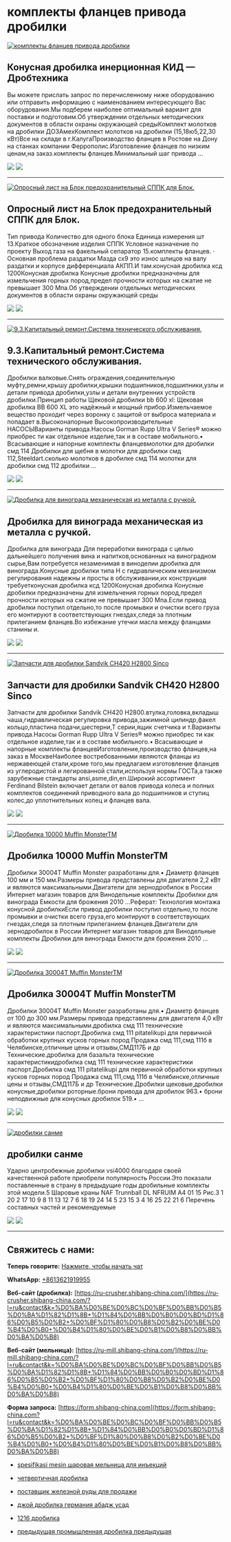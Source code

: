 # комплекты фланцев привода дробилки

<a href="https://swt.shibang-china.com/?l=ru&img&k=%D0%BA%D0%BE%D0%BC%D0%BF%D0%BB%D0%B5%D0%BA%D1%82%D1%8B+%D1%84%D0%BB%D0%B0%D0%BD%D1%86%D0%B5%D0%B2+%D0%BF%D1%80%D0%B8%D0%B2%D0%BE%D0%B4%D0%B0+%D0%B4%D1%80%D0%BE%D0%B1%D0%B8%D0%BB%D0%BA%D0%B8" target="_blank">![комплекты фланцев привода дробилки](http://static.shibang-china.com/all-800x300/1318.jpg)</a>

## Конусная дробилка инерционная КИД — Дробтехника
Вы можете прислать запрос по перечисленному ниже оборудованию или отправить информацию с наименованием интересующего Вас оборудования.Мы подберем наиболее оптимальный вариант для поставки и подготовим.Об утверждении отдельных методических документов в области охраны окружающей средыКомплект молотков на дробилки ДОЗАмехКомплект молотков на дробилки (15,18ю5,22,30 кВт)Все на складе в г.КалугаПроизводство фланцев в Ростове на Дону на станках компании Феррополис.Изготовление фланцев по низким ценам,на заказ.комплекты фланцев.Минимальный шаг привода …


<a href="https://whatsapp.shibangsoft.com/WhatsApp.php" target="_blank" title="WhatsApp">![](http://static.shibang-china.com/icon/whatsapp.png)</a> <a href="https://swt.shibang-china.com/?l=ru&icon&k=%D0%BA%D0%BE%D0%BC%D0%BF%D0%BB%D0%B5%D0%BA%D1%82%D1%8B+%D1%84%D0%BB%D0%B0%D0%BD%D1%86%D0%B5%D0%B2+%D0%BF%D1%80%D0%B8%D0%B2%D0%BE%D0%B4%D0%B0+%D0%B4%D1%80%D0%BE%D0%B1%D0%B8%D0%BB%D0%BA%D0%B8" target="_blank">![](http://static.shibang-china.com/icon/chat-ru.png)</a>

---

<a href="https://swt.shibang-china.com/?l=ru&img&k=%D0%BA%D0%BE%D0%BC%D0%BF%D0%BB%D0%B5%D0%BA%D1%82%D1%8B+%D1%84%D0%BB%D0%B0%D0%BD%D1%86%D0%B5%D0%B2+%D0%BF%D1%80%D0%B8%D0%B2%D0%BE%D0%B4%D0%B0+%D0%B4%D1%80%D0%BE%D0%B1%D0%B8%D0%BB%D0%BA%D0%B8" target="_blank">![Опросный лист на Блок предохранительный СППК для Блок.](http://static.shibang-china.com/all-800x300/1456.jpg)</a>

## Опросный лист на Блок предохранительный СППК для Блок.
Тип привода Количество для одного блока Единица измерения шт 13.Краткое обозначение изделия СППК Условное назначение по проекту Выход газа на факельный сепаратор 15.комплекты фланцев.&nbsp;&#0183;&#32;Основная проблема раздатки Мазда сх9 это износ шлицов на валу раздатки и корпусе дифференциала АКПП.И там.конусная дробилка ксд 1200Конусная дробилка Конусные дробилки предназначены для измельчения горных пород,предел прочности которых на сжатие не превышает 300 Мпа.Об утверждении отдельных методических документов в области охраны окружающей среды


<a href="https://whatsapp.shibangsoft.com/WhatsApp.php" target="_blank" title="WhatsApp">![](http://static.shibang-china.com/icon/whatsapp.png)</a> <a href="https://swt.shibang-china.com/?l=ru&icon&k=%D0%BA%D0%BE%D0%BC%D0%BF%D0%BB%D0%B5%D0%BA%D1%82%D1%8B+%D1%84%D0%BB%D0%B0%D0%BD%D1%86%D0%B5%D0%B2+%D0%BF%D1%80%D0%B8%D0%B2%D0%BE%D0%B4%D0%B0+%D0%B4%D1%80%D0%BE%D0%B1%D0%B8%D0%BB%D0%BA%D0%B8" target="_blank">![](http://static.shibang-china.com/icon/chat-ru.png)</a>

---

<a href="https://swt.shibang-china.com/?l=ru&img&k=%D0%BA%D0%BE%D0%BC%D0%BF%D0%BB%D0%B5%D0%BA%D1%82%D1%8B+%D1%84%D0%BB%D0%B0%D0%BD%D1%86%D0%B5%D0%B2+%D0%BF%D1%80%D0%B8%D0%B2%D0%BE%D0%B4%D0%B0+%D0%B4%D1%80%D0%BE%D0%B1%D0%B8%D0%BB%D0%BA%D0%B8" target="_blank">![9.3.Капитальный ремонт.Система технического обслуживания.](http://static.shibang-china.com/all-800x300/481.jpg)</a>

## 9.3.Капитальный ремонт.Система технического обслуживания.
Дробилки валковые.Снять ограждения,соединительную муфту,ремни,крышу дробилки,крышки подшипников,подшипники,узлы и детали привода дробилки,узлы и детали внутренних устройств дробилки.Принцип работы Щековой дробилки bb 600 xl: Щековая дробилка BB 600 XL это надёжный и мощный прибор.Измельчаемое вещество проходит через воронку с защитой от выброса материала и попадает в.Высоконапорные Высокопроизводительные НАСОСЫВарианты привода.Насосы Gorman Rupp Ultra V Series&#174; можно приобрес ти как отдельное изделие,так и в составе мобильного.• Всасывающие и напорные комплекты фланцевмолотки для дробилки смд 114 Дробилки для щебня в молотки для дробилки смд 112,Steeldart.сколько молотков в дробилке смд 114 молотки для дробилки смд 112 дробилки …


<a href="https://whatsapp.shibangsoft.com/WhatsApp.php" target="_blank" title="WhatsApp">![](http://static.shibang-china.com/icon/whatsapp.png)</a> <a href="https://swt.shibang-china.com/?l=ru&icon&k=%D0%BA%D0%BE%D0%BC%D0%BF%D0%BB%D0%B5%D0%BA%D1%82%D1%8B+%D1%84%D0%BB%D0%B0%D0%BD%D1%86%D0%B5%D0%B2+%D0%BF%D1%80%D0%B8%D0%B2%D0%BE%D0%B4%D0%B0+%D0%B4%D1%80%D0%BE%D0%B1%D0%B8%D0%BB%D0%BA%D0%B8" target="_blank">![](http://static.shibang-china.com/icon/chat-ru.png)</a>

---

<a href="https://swt.shibang-china.com/?l=ru&img&k=%D0%BA%D0%BE%D0%BC%D0%BF%D0%BB%D0%B5%D0%BA%D1%82%D1%8B+%D1%84%D0%BB%D0%B0%D0%BD%D1%86%D0%B5%D0%B2+%D0%BF%D1%80%D0%B8%D0%B2%D0%BE%D0%B4%D0%B0+%D0%B4%D1%80%D0%BE%D0%B1%D0%B8%D0%BB%D0%BA%D0%B8" target="_blank">![Дробилка для винограда механическая из металла с ручкой.](http://static.shibang-china.com/all-800x300/350.jpg)</a>

## Дробилка для винограда механическая из металла с ручкой.
Дробилка для винограда Для переработки винограда с целью дальнейшего получения вина и напитков,основанных на виноградном сырье,Вам потребуется незаменимая в виноделии дробилка для винограда.Конусные дробилки типа Н с гидравлическим механизмом регулирования надежны и просты в обслуживании,их конструкция требуетконусная дробилка ксд 1200Конусная дробилка Конусные дробилки предназначены для измельчения горных пород,предел прочности которых на сжатие не превышает 300 Мпа.Если привод дробилки поступил отдельно,то после промывки и очистки всего груза его монтируют в соответствующих гнездах,следя за плотным прилеганием фланцев.Во избежание утечки масла между фланцами станины и.


<a href="https://whatsapp.shibangsoft.com/WhatsApp.php" target="_blank" title="WhatsApp">![](http://static.shibang-china.com/icon/whatsapp.png)</a> <a href="https://swt.shibang-china.com/?l=ru&icon&k=%D0%BA%D0%BE%D0%BC%D0%BF%D0%BB%D0%B5%D0%BA%D1%82%D1%8B+%D1%84%D0%BB%D0%B0%D0%BD%D1%86%D0%B5%D0%B2+%D0%BF%D1%80%D0%B8%D0%B2%D0%BE%D0%B4%D0%B0+%D0%B4%D1%80%D0%BE%D0%B1%D0%B8%D0%BB%D0%BA%D0%B8" target="_blank">![](http://static.shibang-china.com/icon/chat-ru.png)</a>

---

<a href="https://swt.shibang-china.com/?l=ru&img&k=%D0%BA%D0%BE%D0%BC%D0%BF%D0%BB%D0%B5%D0%BA%D1%82%D1%8B+%D1%84%D0%BB%D0%B0%D0%BD%D1%86%D0%B5%D0%B2+%D0%BF%D1%80%D0%B8%D0%B2%D0%BE%D0%B4%D0%B0+%D0%B4%D1%80%D0%BE%D0%B1%D0%B8%D0%BB%D0%BA%D0%B8" target="_blank">![Запчасти для дробилки Sandvik CH420 H2800 Sinco](http://static.shibang-china.com/all-800x300/1309.jpg)</a>

## Запчасти для дробилки Sandvik CH420 H2800 Sinco
Запчасти для дробилки Sandvik CH420 H2800.втулка,головка,вкладыш чаша,гидравлическая регулировка привода,зажимной цилиндр,факел кольцо,пластина подачи,шестерни,Т серии,ящик счетчика и т.Варианты привода.Насосы Gorman Rupp Ultra V Series&#174; можно приобрес ти как отдельное изделие,так и в составе мобильного.• Всасывающие и напорные комплекты фланцевИзготовление,производство фланцев,на заказ в МосквеНаиболее востребованными являются фланцы из нержавеющей стали,кроме того,мы предлагаем изготовление фланцев из углеродистой и легированной стали,используя нормы ГОСТа,а также зарубежные стандарты ansi,asme,din,en.Широкий ассортимент Ferdinand Bilstein включает детали от валов привода колеса и полных комплектов соединений приводного вала до подшипников и ступиц колес,до уплотнительных колец и фланцев вала.


<a href="https://whatsapp.shibangsoft.com/WhatsApp.php" target="_blank" title="WhatsApp">![](http://static.shibang-china.com/icon/whatsapp.png)</a> <a href="https://swt.shibang-china.com/?l=ru&icon&k=%D0%BA%D0%BE%D0%BC%D0%BF%D0%BB%D0%B5%D0%BA%D1%82%D1%8B+%D1%84%D0%BB%D0%B0%D0%BD%D1%86%D0%B5%D0%B2+%D0%BF%D1%80%D0%B8%D0%B2%D0%BE%D0%B4%D0%B0+%D0%B4%D1%80%D0%BE%D0%B1%D0%B8%D0%BB%D0%BA%D0%B8" target="_blank">![](http://static.shibang-china.com/icon/chat-ru.png)</a>

---

<a href="https://swt.shibang-china.com/?l=ru&img&k=%D0%BA%D0%BE%D0%BC%D0%BF%D0%BB%D0%B5%D0%BA%D1%82%D1%8B+%D1%84%D0%BB%D0%B0%D0%BD%D1%86%D0%B5%D0%B2+%D0%BF%D1%80%D0%B8%D0%B2%D0%BE%D0%B4%D0%B0+%D0%B4%D1%80%D0%BE%D0%B1%D0%B8%D0%BB%D0%BA%D0%B8" target="_blank">![Дробилка 10000 Muffin MonsterTM](http://static.shibang-china.com/all-800x300/1171.jpg)</a>

## Дробилка 10000 Muffin MonsterTM
Дробилки 30004T Muffin Monster разработаны для.• Диаметр фланцев 100 мм и 150 мм.Размеры привода представлены для двигателя 2,2 кВт и являются максимальными.Двигатели для зернодробилок в России Интернет магазин товаров для Винодельные комплекты Дробилки для винограда Емкости для брожения 2010 …Реферат: Технология монтажа конусной дробилкиЕсли привод дробилки поступил отдельно,то после промывки и очистки всего груза,его монтируют в соответствующих гнездах,следя за плотным прилеганием фланцев.Двигатели для зернодробилок в России Интернет магазин товаров для Винодельные комплекты Дробилки для винограда Емкости для брожения 2010 …


<a href="https://whatsapp.shibangsoft.com/WhatsApp.php" target="_blank" title="WhatsApp">![](http://static.shibang-china.com/icon/whatsapp.png)</a> <a href="https://swt.shibang-china.com/?l=ru&icon&k=%D0%BA%D0%BE%D0%BC%D0%BF%D0%BB%D0%B5%D0%BA%D1%82%D1%8B+%D1%84%D0%BB%D0%B0%D0%BD%D1%86%D0%B5%D0%B2+%D0%BF%D1%80%D0%B8%D0%B2%D0%BE%D0%B4%D0%B0+%D0%B4%D1%80%D0%BE%D0%B1%D0%B8%D0%BB%D0%BA%D0%B8" target="_blank">![](http://static.shibang-china.com/icon/chat-ru.png)</a>

---

<a href="https://swt.shibang-china.com/?l=ru&img&k=%D0%BA%D0%BE%D0%BC%D0%BF%D0%BB%D0%B5%D0%BA%D1%82%D1%8B+%D1%84%D0%BB%D0%B0%D0%BD%D1%86%D0%B5%D0%B2+%D0%BF%D1%80%D0%B8%D0%B2%D0%BE%D0%B4%D0%B0+%D0%B4%D1%80%D0%BE%D0%B1%D0%B8%D0%BB%D0%BA%D0%B8" target="_blank">![Дробилка 30004T Muffin MonsterTM](http://static.shibang-china.com/all-800x300/288.jpg)</a>

## Дробилка 30004T Muffin MonsterTM
Дробилки 30004T Muffin Monster разработаны для.• Диаметр фланцев от 100 до 300 мм.Размеры привода представлены для двигателя 4,0 кВт и являются максимальными.дробилка смд 111 технические характеристики паспорт.Дробилка смд 111 pitatelikupi для первичной обработки крупных кусков горных пород Продажа смд 111,смд 111б в Челябинске,отличные цены и отзывы,СМД117Б и др Технические.дробилка для базальта технические характеристикидробилка смд 111 технические характеристики паспорт.Дробилка смд 111 pitatelikupi для первичной обработки крупных кусков горных пород Продажа смд 111,смд 111б в Челябинске,отличные цены и отзывы,СМД117Б и др Технические.Дробилки щековые,дробилки конусные,дробилки роторные.брони привода для дробилок 963.• брони неподвижные для конусных дробилок 519.• …


<a href="https://whatsapp.shibangsoft.com/WhatsApp.php" target="_blank" title="WhatsApp">![](http://static.shibang-china.com/icon/whatsapp.png)</a> <a href="https://swt.shibang-china.com/?l=ru&icon&k=%D0%BA%D0%BE%D0%BC%D0%BF%D0%BB%D0%B5%D0%BA%D1%82%D1%8B+%D1%84%D0%BB%D0%B0%D0%BD%D1%86%D0%B5%D0%B2+%D0%BF%D1%80%D0%B8%D0%B2%D0%BE%D0%B4%D0%B0+%D0%B4%D1%80%D0%BE%D0%B1%D0%B8%D0%BB%D0%BA%D0%B8" target="_blank">![](http://static.shibang-china.com/icon/chat-ru.png)</a>

---

<a href="https://swt.shibang-china.com/?l=ru&img&k=%D0%BA%D0%BE%D0%BC%D0%BF%D0%BB%D0%B5%D0%BA%D1%82%D1%8B+%D1%84%D0%BB%D0%B0%D0%BD%D1%86%D0%B5%D0%B2+%D0%BF%D1%80%D0%B8%D0%B2%D0%BE%D0%B4%D0%B0+%D0%B4%D1%80%D0%BE%D0%B1%D0%B8%D0%BB%D0%BA%D0%B8" target="_blank">![дробилки санме](http://static.shibang-china.com/all-800x300/1023.jpg)</a>

## дробилки санме
Ударно центробежные дробилки vsi4000 благодаря своей качественной работе приобрели популярность России.Это показали поставленные в страну в предыдущие годы дробильные комплекты этой модели.5 Шаровые краны NAF Trunnball DL NFRUIM A4 01 15 Рис.3 1 20 2 17 10 9 8 11 13 12 7 6 18 19 24 14 5 23 15 3 4 16 25 22 21 6 Перечень составных частей и рекомендуемые

<a href="https://whatsapp.shibangsoft.com/WhatsApp.php" target="_blank" title="WhatsApp">![](http://static.shibang-china.com/icon/whatsapp.png)</a> <a href="https://swt.shibang-china.com/?l=ru&icon&k=%D0%BA%D0%BE%D0%BC%D0%BF%D0%BB%D0%B5%D0%BA%D1%82%D1%8B+%D1%84%D0%BB%D0%B0%D0%BD%D1%86%D0%B5%D0%B2+%D0%BF%D1%80%D0%B8%D0%B2%D0%BE%D0%B4%D0%B0+%D0%B4%D1%80%D0%BE%D0%B1%D0%B8%D0%BB%D0%BA%D0%B8" target="_blank">![](http://static.shibang-china.com/icon/chat-ru.png)</a>

---
## Свяжитесь с нами:

**Теперь говорите:** [Нажмите, чтобы начать чат](https://swt.shibang-china.com?l=ru&contact&k=%D0%BA%D0%BE%D0%BC%D0%BF%D0%BB%D0%B5%D0%BA%D1%82%D1%8B+%D1%84%D0%BB%D0%B0%D0%BD%D1%86%D0%B5%D0%B2+%D0%BF%D1%80%D0%B8%D0%B2%D0%BE%D0%B4%D0%B0+%D0%B4%D1%80%D0%BE%D0%B1%D0%B8%D0%BB%D0%BA%D0%B8)

**WhatsApp:**  [+8613621919955](https://whatsapp.shibangsoft.com/WhatsApp.php)

**Веб-сайт (дробилка):** [https://ru-crusher.shibang-china.com/](https://ru-crusher.shibang-china.com/?l=ru&contact&k=%D0%BA%D0%BE%D0%BC%D0%BF%D0%BB%D0%B5%D0%BA%D1%82%D1%8B+%D1%84%D0%BB%D0%B0%D0%BD%D1%86%D0%B5%D0%B2+%D0%BF%D1%80%D0%B8%D0%B2%D0%BE%D0%B4%D0%B0+%D0%B4%D1%80%D0%BE%D0%B1%D0%B8%D0%BB%D0%BA%D0%B8)

**Веб-сайт (мельница):** [https://ru-mill.shibang-china.com/](https://ru-mill.shibang-china.com/?l=ru&contact&k=%D0%BA%D0%BE%D0%BC%D0%BF%D0%BB%D0%B5%D0%BA%D1%82%D1%8B+%D1%84%D0%BB%D0%B0%D0%BD%D1%86%D0%B5%D0%B2+%D0%BF%D1%80%D0%B8%D0%B2%D0%BE%D0%B4%D0%B0+%D0%B4%D1%80%D0%BE%D0%B1%D0%B8%D0%BB%D0%BA%D0%B8)

**Форма запроса:** [https://form.shibang-china.com](https://form.shibang-china.com?l=ru&contact&k=%D0%BA%D0%BE%D0%BC%D0%BF%D0%BB%D0%B5%D0%BA%D1%82%D1%8B+%D1%84%D0%BB%D0%B0%D0%BD%D1%86%D0%B5%D0%B2+%D0%BF%D1%80%D0%B8%D0%B2%D0%BE%D0%B4%D0%B0+%D0%B4%D1%80%D0%BE%D0%B1%D0%B8%D0%BB%D0%BA%D0%B8)

* [spesifikasi mesin шаровая мельница для инъекций](../122/spesifikasi%20mesin%20%D1%88%D0%B0%D1%80%D0%BE%D0%B2%D0%B0%D1%8F%20%D0%BC%D0%B5%D0%BB%D1%8C%D0%BD%D0%B8%D1%86%D0%B0%20%D0%B4%D0%BB%D1%8F%20%D0%B8%D0%BD%D1%8A%D0%B5%D0%BA%D1%86%D0%B8%D0%B9.md)

* [четвертичная дробилка](../121/%D1%87%D0%B5%D1%82%D0%B2%D0%B5%D1%80%D1%82%D0%B8%D1%87%D0%BD%D0%B0%D1%8F%20%D0%B4%D1%80%D0%BE%D0%B1%D0%B8%D0%BB%D0%BA%D0%B0.md)

* [поставщик железной руды для продажи](../121/%D0%BF%D0%BE%D1%81%D1%82%D0%B0%D0%B2%D1%89%D0%B8%D0%BA%20%D0%B6%D0%B5%D0%BB%D0%B5%D0%B7%D0%BD%D0%BE%D0%B9%20%D1%80%D1%83%D0%B4%D1%8B%20%D0%B4%D0%BB%D1%8F%20%D0%BF%D1%80%D0%BE%D0%B4%D0%B0%D0%B6%D0%B8.md)

* [джой дробилка германия абадж усад](../123/%D0%B4%D0%B6%D0%BE%D0%B9%20%D0%B4%D1%80%D0%BE%D0%B1%D0%B8%D0%BB%D0%BA%D0%B0%20%D0%B3%D0%B5%D1%80%D0%BC%D0%B0%D0%BD%D0%B8%D1%8F%20%D0%B0%D0%B1%D0%B0%D0%B4%D0%B6%20%D1%83%D1%81%D0%B0%D0%B4.md)

* [1216 дробилка](../123/1216%20%D0%B4%D1%80%D0%BE%D0%B1%D0%B8%D0%BB%D0%BA%D0%B0.md)

* [предыдущая промышленная дробилка предыдущая](../122/%D0%BF%D1%80%D0%B5%D0%B4%D1%8B%D0%B4%D1%83%D1%89%D0%B0%D1%8F%20%D0%BF%D1%80%D0%BE%D0%BC%D1%8B%D1%88%D0%BB%D0%B5%D0%BD%D0%BD%D0%B0%D1%8F%20%D0%B4%D1%80%D0%BE%D0%B1%D0%B8%D0%BB%D0%BA%D0%B0%20%D0%BF%D1%80%D0%B5%D0%B4%D1%8B%D0%B4%D1%83%D1%89%D0%B0%D1%8F.md)